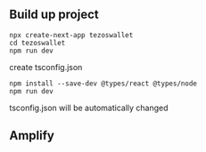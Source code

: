 ## Build up project
```shell script
npx create-next-app tezoswallet
cd tezoswallet
npm run dev

```

create tsconfig.json
```shell script
npm install --save-dev @types/react @types/node
npm run dev
```

tsconfig.json will be automatically changed

## Amplify